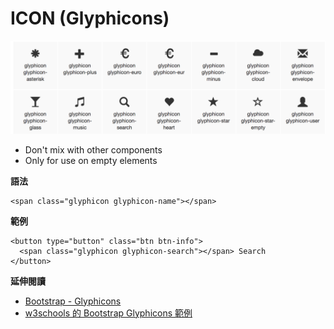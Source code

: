 # ICON (Glyphicons)

![icon](./assets/icon.png)

* Don't mix with other components
* Only for use on empty elements

**語法**

```
<span class="glyphicon glyphicon-name"></span>
```

**範例**

```
<button type="button" class="btn btn-info">
  <span class="glyphicon glyphicon-search"></span> Search
</button>
```

**延伸閱讀**

* [Bootstrap - Glyphicons](http://getbootstrap.com/components/#glyphicons)
* [w3schools 的 Bootstrap Glyphicons 範例](http://www.w3schools.com/bootstrap/tryit.asp?filename=trybs_glyphs&stacked=h)
